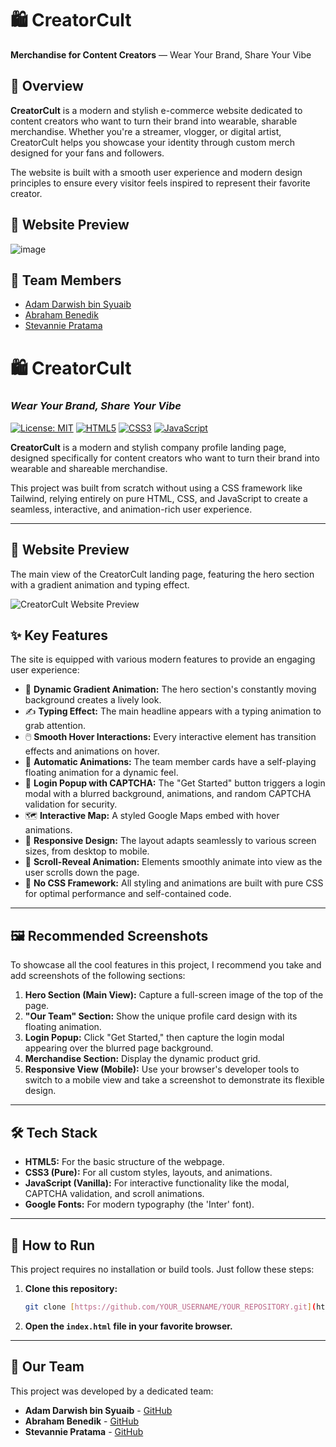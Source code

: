 # 🛍️ CreatorCult  
**Merchandise for Content Creators** — Wear Your Brand, Share Your Vibe

## 🌟 Overview

**CreatorCult** is a modern and stylish e-commerce website dedicated to content creators who want to turn their brand into wearable, sharable merchandise. Whether you're a streamer, vlogger, or digital artist, CreatorCult helps you showcase your identity through custom merch designed for your fans and followers.

The website is built with a smooth user experience and modern design principles to ensure every visitor feels inspired to represent their favorite creator.

## 📸 Website Preview
![image](https://github.com/user-attachments/assets/da2b616b-8dff-4618-9a18-eb1e8d8e46cd)


## 👥 Team Members
- [Adam Darwish bin Syuaib](https://github.com/AdamD187)
- [Abraham Benedik](https://github.com/bramcps)
- [Stevannie Pratama](https://github.com/stevanniep)


# 🛍️ CreatorCult
### _Wear Your Brand, Share Your Vibe_

[![License: MIT](https://img.shields.io/badge/License-MIT-orange.svg)](https://opensource.org/licenses/MIT)
[![HTML5](https://img.shields.io/badge/HTML5-E34F26?style=for-the-badge&logo=html5&logoColor=white)](https://developer.mozilla.org/en-US/docs/Web/Guide/HTML/HTML5)
[![CSS3](https://img.shields.io/badge/CSS3-1572B6?style=for-the-badge&logo=css3&logoColor=white)](https://developer.mozilla.org/en-US/docs/Web/CSS)
[![JavaScript](https://img.shields.io/badge/JavaScript-F7DF1E?style=for-the-badge&logo=javascript&logoColor=black)](https://developer.mozilla.org/en-US/docs/Web/JavaScript)

**CreatorCult** is a modern and stylish company profile landing page, designed specifically for content creators who want to turn their brand into wearable and shareable merchandise.

This project was built from scratch without using a CSS framework like Tailwind, relying entirely on pure HTML, CSS, and JavaScript to create a seamless, interactive, and animation-rich user experience.

---

## 📸 Website Preview

The main view of the CreatorCult landing page, featuring the hero section with a gradient animation and typing effect.

![CreatorCult Website Preview](https://github.com/user-attachments/assets/da2b616b-8dff-4618-9a18-eb1e8d8e46cd)

## ✨ Key Features

The site is equipped with various modern features to provide an engaging user experience:

* 🎨 **Dynamic Gradient Animation:** The hero section's constantly moving background creates a lively look.
* ✍️ **Typing Effect:** The main headline appears with a typing animation to grab attention.
* 🖱️ **Smooth Hover Interactions:** Every interactive element has transition effects and animations on hover.
* 🚀 **Automatic Animations:** The team member cards have a self-playing floating animation for a dynamic feel.
* 🔐 **Login Popup with CAPTCHA:** The "Get Started" button triggers a login modal with a blurred background, animations, and random CAPTCHA validation for security.
* 🗺️ **Interactive Map:** A styled Google Maps embed with hover animations.
* 📱 **Responsive Design:** The layout adapts seamlessly to various screen sizes, from desktop to mobile.
* 📜 **Scroll-Reveal Animation:** Elements smoothly animate into view as the user scrolls down the page.
* 🚫 **No CSS Framework:** All styling and animations are built with pure CSS for optimal performance and self-contained code.

---

## 🖼️ Recommended Screenshots

To showcase all the cool features in this project, I recommend you take and add screenshots of the following sections:

1.  **Hero Section (Main View):** Capture a full-screen image of the top of the page.
2.  **"Our Team" Section:** Show the unique profile card design with its floating animation.
3.  **Login Popup:** Click "Get Started," then capture the login modal appearing over the blurred page background.
4.  **Merchandise Section:** Display the dynamic product grid.
5.  **Responsive View (Mobile):** Use your browser's developer tools to switch to a mobile view and take a screenshot to demonstrate its flexible design.

---

## 🛠️ Tech Stack

* **HTML5:** For the basic structure of the webpage.
* **CSS3 (Pure):** For all custom styles, layouts, and animations.
* **JavaScript (Vanilla):** For interactive functionality like the modal, CAPTCHA validation, and scroll animations.
* **Google Fonts:** For modern typography (the 'Inter' font).

---

## 🚀 How to Run

This project requires no installation or build tools. Just follow these steps:

1.  **Clone this repository:**
    ```bash
    git clone [https://github.com/YOUR_USERNAME/YOUR_REPOSITORY.git](https://github.com/YOUR_USERNAME/YOUR_REPOSITORY.git)
    ```
2.  **Open the `index.html` file in your favorite browser.**

---

## 👥 Our Team

This project was developed by a dedicated team:

* **Adam Darwish bin Syuaib** - [GitHub](https://github.com/AdamD187)
* **Abraham Benedik** - [GitHub](https://github.com/bramcps)
* **Stevannie Pratama** - [GitHub](https://github.com/stevanniep)
